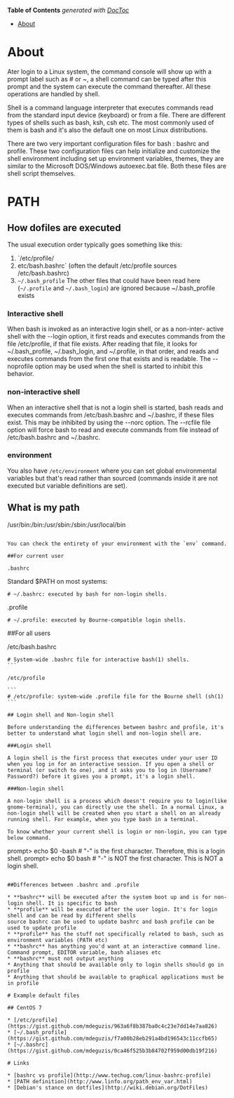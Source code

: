 <!-- START doctoc generated TOC please keep comment here to allow auto update -->
<!-- DON'T EDIT THIS SECTION, INSTEAD RE-RUN doctoc TO UPDATE -->
**Table of Contents**  *generated with [DocToc](https://github.com/thlorenz/doctoc)*

- [About](#about)

<!-- END doctoc generated TOC please keep comment here to allow auto update -->

# About

Ater login to a Linux system, the command console will show up with a prompt label such as # or ~, a shell command can be typed after this prompt and the system can execute the command thereafter. All these operations are handled by shell.

Shell is a command language interpreter that executes commands read from the standard input device (keyboard) or from a file. There are different types of shells such as bash, ksh, csh etc. The most commonly used of them is bash and it's also the default one on most Linux distributions.

There are two very important configuration files for bash : bashrc and profile. These two configuration files can help initialize and customize the shell environment including set up environment variables, themes, they are similar to the Microsoft DOS/Windows autoexec.bat file. Both these files are shell script themselves.

# PATH

## How dofiles are executed

The usual execution order typically goes something like this:

1. `/etc/profile/
2. etc/bash.bashrc` (often the default /etc/profile sources /etc/bash.bashrc)
3. `~/.bash_profile` The other files that could have been read here (`~/.profile` and `~/.bash_login`) are ignored because ~/.bash_profile exists

### Interactive shell

When  bash is invoked as an interactive login shell, or as a non-inter‐      active shell with the --login option, it first reads and executes  commands  from  the file /etc/profile, if that file exists.  After reading that file, it looks for ~/.bash_profile, ~/.bash_login, and ~/.profile,   in  that order, and reads and executes commands from the first one that  exists and is readable.  The --noprofile option may be  used  when  the   shell is started to inhibit this behavior.

### non-interactive shell

When an interactive shell that is not a login shell  is  started,  bash  reads  and  executes  commands  from /etc/bash.bashrc and ~/.bashrc, if  these files exist.  This may be inhibited by using the  --norc  option.  The  --rcfile  file option will force bash to read and execute commands  from file instead of /etc/bash.bashrc and ~/.bashrc.

### environment

You also have `/etc/environment` where you can set global environmental variables but that's read rather than sourced (commands inside it are not executed but variable definitions are set).

## What is my path

/usr/bin:/bin:/usr/sbin:/sbin:/usr/local/bin
```

You can check the entirety of your environment with the `env` command.

##For current user

.bashrc

```
Standard $PATH on most systems:
```
# ~/.bashrc: executed by bash for non-login shells.
```

.profile

```
# ~/.profile: executed by Bourne-compatible login shells.
```

##For all users

/etc/bash.bashrc

````
# System-wide .bashrc file for interactive bash(1) shells.
```

/etc/profile

```
# /etc/profile: system-wide .profile file for the Bourne shell (sh(1)
```

## Login shell and Non-login shell

Before understanding the differences between bashrc and profile, it's better to understand what login shell and non-login shell are.

###Login shell

A login shell is the first process that executes under your user ID when you log in for an interactive session. If you open a shell or terminal (or switch to one), and it asks you to log in (Username? Password?) before it gives you a prompt, it's a login shell.

###Non-login shell

A non-login shell is a process which doesn't require you to login(like gnome-terminal), you can directly use the shell. In a normal Linux, a non-login shell will be created when you start a shell on an already running shell. For example, when you type bash in a terminal.

To know whether your current shell is login or non-login, you can type below command.

````
prompt> echo $0
-bash # "-" is the first character. Therefore, this is a login shell.
prompt> echo $0
bash # "-" is NOT the first character. This is NOT a login shell.
```

##Differences between .bashrc and .profile

* **bashrc** will be executed after the system boot up and is for non-login shell. It is specific to bash
* **profile** will be executed after the user login. It's for login shell and can be read by different shells
source bashrc can be used to update bashrc and bash profile can be used to update profile
* **profile** has the stuff not specifically related to bash, such as environment variables (PATH etc)
* **bashrc** has anything you'd want at an interactive command line. Command prompt, EDITOR variable, bash aliases etc
* **bashrc** must not output anything
* Anything that should be available only to login shells should go in profile
* Anything that should be available to graphical applications must be in profile

# Example default files

## CentOS 7

* [/etc/profile](https://gist.github.com/mdeguzis/963a6f8b387ba0c4c23e7dd14e7aa826)
* [~/.bash_profile](https://gist.github.com/mdeguzis/f7a00b28eb291a4bd196543c11ccfb65)
* [~/.bashrc](https://gist.github.com/mdeguzis/0ca46f525b3b84702f959d00db19f216)

# Links

* [bashrc vs profile](http://www.techug.com/linux-bashrc-profile)
* [PATH definition](http://www.linfo.org/path_env_var.html)
* [Debian's stance on dotfiles](http://wiki.debian.org/DotFiles)
